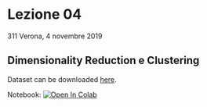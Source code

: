 # Lezione 04
311 Verona, 4 novembre 2019
## Dimensionality Reduction e Clustering
Dataset can be downloaded [here](https://www.kaggle.com/nphantawee/pump-sensor-data).

Notebook: [![Open In Colab](https://colab.research.google.com/assets/colab-badge.svg)](https://colab.research.google.com/github/fmardero/MLedulife/blob/master/lesson_05/pump_sensor.ipynb)
